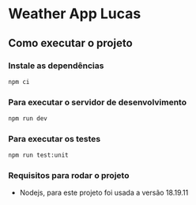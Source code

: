 # Weather App Lucas


## Como executar o projeto

### Instale as dependências

```sh
npm ci
```

### Para executar o servidor de desenvolvimento

```sh
npm run dev
```

### Para executar os testes

```sh
npm run test:unit
```

### Requisitos para rodar o projeto

- Nodejs, para este projeto foi usada a versão 18.19.11